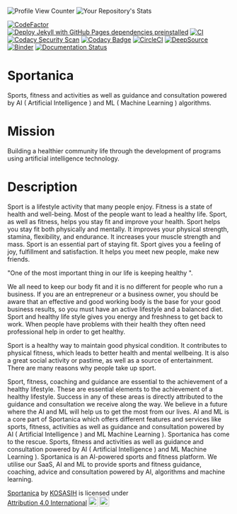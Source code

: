 ![Profile View Counter](https://komarev.com/ghpvc/?username=KOSASIH)
![Your Repository's Stats](https://github-readme-stats.vercel.app/api?username=KOSASIH&show_icons=true)


[![CodeFactor](https://www.codefactor.io/repository/github/kosasih/sportanica/badge)](https://www.codefactor.io/repository/github/kosasih/sportanica)
[![Deploy Jekyll with GitHub Pages dependencies preinstalled](https://github.com/KOSASIH/Sportanica/actions/workflows/jekyll-gh-pages.yml/badge.svg)](https://github.com/KOSASIH/Sportanica/actions/workflows/jekyll-gh-pages.yml)
[![CI](https://github.com/KOSASIH/Sportanica/actions/workflows/sportanica.yml/badge.svg)](https://github.com/KOSASIH/Sportanica/actions/workflows/sportanica.yml)
[![Codacy Security Scan](https://github.com/KOSASIH/Sportanica/actions/workflows/codacy.yml/badge.svg)](https://github.com/KOSASIH/Sportanica/actions/workflows/codacy.yml)
[![Codacy Badge](https://app.codacy.com/project/badge/Grade/39b285c76cd14e739f345179a0a3ea06)](https://www.codacy.com/gh/KOSASIH/Sportanica/dashboard?utm_source=github.com&amp;utm_medium=referral&amp;utm_content=KOSASIH/Sportanica&amp;utm_campaign=Badge_Grade)
[![CircleCI](https://dl.circleci.com/status-badge/img/gh/KOSASIH/Sportanica/tree/main.svg?style=svg)](https://dl.circleci.com/status-badge/redirect/gh/KOSASIH/Sportanica/tree/main)
[![DeepSource](https://deepsource.io/gh/KOSASIH/Sportanica.svg/?label=active+issues&show_trend=true&token=K9iFR4EqzmYTeiV3fADNR9Nc)](https://deepsource.io/gh/KOSASIH/Sportanica/?ref=repository-badge)
[![Binder](https://mybinder.org/badge_logo.svg)](https://mybinder.org/v2/gh/KOSASIH/Sportanica/main)
[![Documentation Status](https://readthedocs.org/projects/sportanica/badge/?version=latest)](https://sportanica.readthedocs.io/en/latest/?badge=latest)


# Sportanica
Sports, fitness and activities as well as guidance and consultation powered by AI ( Artificial Intelligence ) and ML ( Machine Learning ) algorithms. 

# Mission
Building a healthier community life through the development of programs using artificial intelligence technology.

# Description
Sport is a lifestyle activity that many people enjoy. Fitness is a state of health and well-being. Most of the people want to lead a healthy life. Sport, as well as fitness, helps you stay fit and improve your health. Sport helps you stay fit both physically and mentally. It improves your physical strength, stamina, flexibility, and endurance. It increases your muscle strength and mass. Sport is an essential part of staying fit. Sport gives you a feeling of joy, fulfillment and satisfaction. It helps you meet new people, make new friends.

"One of the most important thing in our life is keeping healthy ". 

We all need to keep our body fit and it is no different for people who run a business. If you are an entrepreneur or a business owner, you should be aware that an effective and good working body is the base for your good business results, so you must have an active lifestyle and a balanced diet. Sport and healthy life style gives you energy and freshness to get back to work. When people have problems with their health they often need professional help in order to get healthy.

Sport is a healthy way to maintain good physical condition. It contributes to physical fitness, which leads to better health and mental wellbeing. It is also a great social activity or pastime, as well as a source of entertainment. There are many reasons why people take up sport.

Sport, fitness, coaching and guidance are essential to the achievement of a healthy lifestyle. These are essential elements to the achievement of a healthy lifestyle. Success in any of these areas is directly attributed to the guidance and consultation we receive along the way.
We believe in a future where the AI and ML will help us to get the most from our lives. AI and ML is a core part of Sportanica which offers different features and services like sports, fitness, activities as well as guidance and consultation powered by AI ( Artificial Intelligence ) and ML Machine Learning ).
Sportanica has come to the rescue. Sports, fitness and activities as well as guidance and consultation powered by AI ( Artificial Intelligence ) and ML Machine Learning ).
Sportanica is an AI-powered sports and fitness platform. We utilise our SaaS, AI and ML to provide sports and fitness guidance, coaching, advice and consultation powered by AI, algorithms and machine learning.



<p xmlns:cc="http://creativecommons.org/ns#" xmlns:dct="http://purl.org/dc/terms/"><a property="dct:title" rel="cc:attributionURL" href="https://github.com/KOSASIH/Sportanica">Sportanica</a> by <a rel="cc:attributionURL dct:creator" property="cc:attributionName" href="https://github.com/KOSASIH">KOSASIH</a> is licensed under <a href="http://creativecommons.org/licenses/by/4.0/?ref=chooser-v1" target="_blank" rel="license noopener noreferrer" style="display:inline-block;">Attribution 4.0 International<img style="height:22px!important;margin-left:3px;vertical-align:text-bottom;" src="https://mirrors.creativecommons.org/presskit/icons/cc.svg?ref=chooser-v1"><img style="height:22px!important;margin-left:3px;vertical-align:text-bottom;" src="https://mirrors.creativecommons.org/presskit/icons/by.svg?ref=chooser-v1"></a></p>
